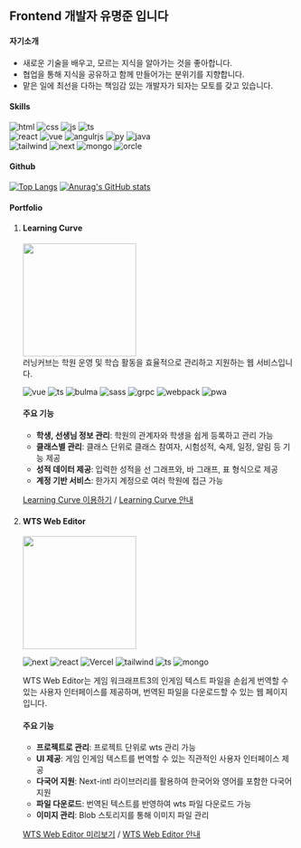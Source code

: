 ## Frontend 개발자 유명준 입니다

#### 자기소개
- 새로운 기술을 배우고, 모르는 지식을 알아가는 것을 좋아합니다.
- 협업을 통해 지식을 공유하고 함께 만들어가는 분위기를 지향합니다.
- 맡은 일에 최선을 다하는 책임감 있는 개발자가 되자는 모토를 갖고 있습니다.

#### Skills
![html](https://img.shields.io/badge/HTML5-E34F26?style=for-the-badge&logo=html5&logoColor=white)
![css](https://img.shields.io/badge/CSS3-1572B6?style=for-the-badge&logo=css3&logoColor=white)
![js](https://img.shields.io/badge/JavaScript-F7DF1E?style=for-the-badge&logo=JavaScript&logoColor=white)
![ts](https://img.shields.io/badge/TypeScript-007ACC?style=for-the-badge&logo=typescript&logoColor=white)<br>
![react](https://img.shields.io/badge/React-20232A?style=for-the-badge&logo=react&logoColor=61DAFB)
![vue](https://img.shields.io/badge/Vue.js-35495E?style=for-the-badge&logo=vue.js&logoColor=4FC08D)
![angulrjs](https://img.shields.io/badge/AngularJS-E23237?style=for-the-badge&logo=angularjs&logoColor=white)
![py](https://img.shields.io/badge/Python-14354C?style=for-the-badge&logo=python&logoColor=white)
![java](https://img.shields.io/badge/Java-ED8B00?style=for-the-badge&logo=openjdk&logoColor=white)<br>
![tailwind](https://img.shields.io/badge/Tailwind_CSS-38B2AC?style=for-the-badge&logo=tailwind-css&logoColor=white)
![next](https://img.shields.io/badge/Next.js-000?logo=nextdotjs&logoColor=fff&style=for-the-badge)
![mongo](https://img.shields.io/badge/MongoDB-4EA94B?style=for-the-badge&logo=mongodb&logoColor=white)
![orcle](	https://img.shields.io/badge/Oracle-F80000?style=for-the-badge&logo=Oracle&logoColor=white)

#### Github
[![Top Langs](https://github-readme-stats.vercel.app/api/top-langs/?username=dbaudwns20)](https://github.com/anuraghazra/github-readme-stats)
[![Anurag's GitHub stats](https://github-readme-stats.vercel.app/api?username=dbaudwns20)](https://github.com/anuraghazra/github-readme-stats)

#### Portfolio
1. #### Learning Curve
      <img src="https://github.com/dbaudwns20/dbaudwns20/assets/33855022/fd51defb-d988-4087-ad75-7d71548666ca" width="200">
      <br>
      러닝커브는 학원 운영 및 학습 활동을 효율적으로 관리하고 지원하는 웹 서비스입니다.

      ![vue](https://img.shields.io/badge/Vue.js-35495E?style=for-the-badge&logo=vue.js&logoColor=4FC08D)
      ![ts](https://img.shields.io/badge/TypeScript-007ACC?style=for-the-badge&logo=typescript&logoColor=white)
      ![bulma](https://img.shields.io/badge/bulma-gray.svg?style=for-the-badge&logo=bulma&logoColor=default)
      ![sass](https://img.shields.io/badge/SASS-gray.svg?style=for-the-badge&logo=SASS&logoColor=default)
      ![grpc](https://img.shields.io/badge/gRPC-gray.svg?style=for-the-badge&logo=gRPC&logoColor=default)
      ![webpack](https://img.shields.io/badge/webpack-gray.svg?style=for-the-badge&logo=webpack&logoColor=default)
      ![pwa](https://img.shields.io/badge/pwa-gray.svg?style=for-the-badge&logo=pwa&logoColor=default)
      
      #### 주요 기능
   
      - **학생, 선생님 정보 관리**: 학원의 관계자와 학생을 쉽게 등록하고 관리 가능
      - **클래스별 관리**: 클래스 단위로 클래스 참여자, 시험성적, 숙제, 일정, 알림 등 기능 제공
      - **성적 데이터 제공**: 입력한 성적을 선 그래프와, 바 그래프, 표 형식으로 제공
      - **계정 기반 서비스**: 한가지 계정으로 여러 학원에 접근 가능<br>
      
      [Learning Curve 이용하기](https://learningcurve.co.kr/) / [Learning Curve 안내](https://glory-hedge-825.notion.site/Learning-Curve-87a048d795b544c59bf605526f0ee53a?pvs=74)

1. #### WTS Web Editor
      <img src="https://github.com/dbaudwns20/dbaudwns20/assets/33855022/60b8c15a-84a0-4bdd-bae3-459aa3e47d38" width="200">
      <br>

      ![next](https://img.shields.io/badge/Next.js-000?logo=nextdotjs&logoColor=fff&style=for-the-badge)
      ![react](https://img.shields.io/badge/React-20232A?style=for-the-badge&logo=react&logoColor=61DAFB)
      ![Vercel](https://img.shields.io/badge/vercel-%23000000.svg?style=for-the-badge&logo=vercel&logoColor=white)
      ![tailwind](https://img.shields.io/badge/Tailwind_CSS-38B2AC?style=for-the-badge&logo=tailwind-css&logoColor=white)
      ![ts](https://img.shields.io/badge/TypeScript-007ACC?style=for-the-badge&logo=typescript&logoColor=white)
      ![mongo](https://img.shields.io/badge/MongoDB-4EA94B?style=for-the-badge&logo=mongodb&logoColor=white)
      
      WTS Web Editor는 게임 워크래프트3의 인게임 텍스트 파일을 손쉽게 번역할 수 있는 사용자 인터페이스를 제공하며, 번역된 파일을 다운로드할 수 있는 웹 페이지입니다.

      #### 주요 기능
   
      - **프로젝트로 관리**: 프로젝트 단위로 wts 관리 가능
      - **UI 제공**: 게임 인게임 텍스트를 번역할 수 있는 직관적인 사용자 인터페이스 제공
      - **다국어 지원**: Next-intl 라이브러리를 활용하여 한국어와 영어를 포함한 다국어 지원
      - **파일 다운로드**: 번역된 텍스트를 반영하여 wts 파일 다운로드 가능
      - **이미지 관리**: Blob 스토리지를 통해 이미지 파일 관리<br>
      
      [WTS Web Editor 미리보기](https://wts-web-editor.vercel.app/) / [WTS Web Editor 안내](https://glory-hedge-825.notion.site/WTS-Web-Editor-e4279c61bce54c43bae7c9cf1721fc9c)
            



      

 

